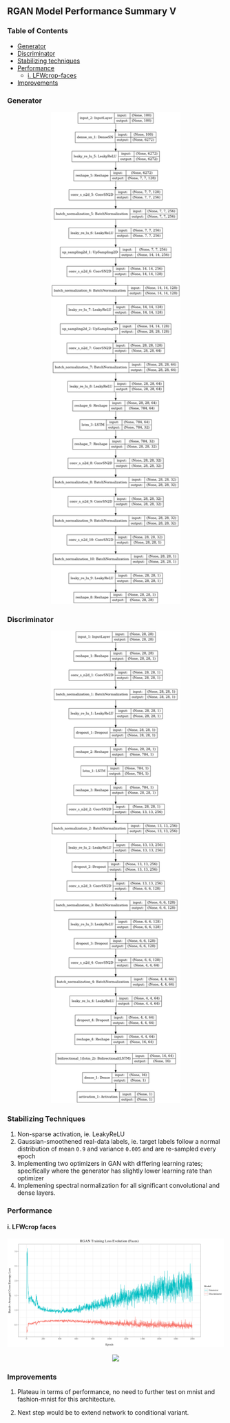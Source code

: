 ## RGAN Model Performance Summary V

### Table of Contents 

* [Generator](#Generator)
* [Discriminator](#Discriminator)
* [Stabilizing techniques](#Stabilizing-techniques)
* [Performance](#Performance)
    * [i. LFWcrop-faces](#i-LFWcrop-faces)
* [Improvements](#Improvements)

### Generator

<p align="center">
<img src="/src/img/RGAN/RGAN_v5/gen.png" width="300">
</p>

### Discriminator

<p align="center">
<img src="/src/img/RGAN/RGAN_v5/dis.png" width="300">
</p>

### Stabilizing Techniques

1. Non-sparse activation, ie. LeakyReLU
2. Gaussian-smoothened real-data labels, ie. target labels follow a normal distribution of mean `0.9` and variance `0.005` and are re-sampled every epoch
3. Implementing two optimizers in GAN with differing learning rates; specifically where the generator has slightly lower learning rate than optimizer
4. Implemening spectral normalization for all significant convolutional and dense layers.

### Performance

#### i. LFWcrop faces

<p align="center">
<img src="/src/img/RGAN/RGAN_v5/evolution_faces.png" width="800">
</p>

<p align="center">
<img src="/src/img/RGAN/RGAN_v5/out_faces.gif" width="650">
</p>

### Improvements

1. Plateau in terms of performance, no need to further test on mnist and fashion-mnist for this architecture.

2. Next step would be to extend network to conditional variant.
